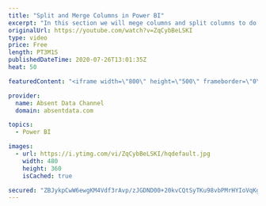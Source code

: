```yaml
---
title: "Split and Merge Columns in Power BI"
excerpt: "In this section we will mege columns and split columns to do a depper level of analysis"
originalUrl: https://youtube.com/watch?v=ZqCybBeLSKI
type: video
price: Free
length: PT3M1S
publishedDateTime: 2020-07-26T13:01:35Z
heat: 50

featuredContent: "<iframe width=\"800\" height=\"500\" frameborder=\"0\" src=\"https://www.youtube.com/embed/ZqCybBeLSKI\" allow=\"accelerometer; autoplay; encrypted-media; gyroscope; picture-in-picture\" allowfullscreen></iframe>"

provider:
  name: Absent Data Channel
  domain: absentdata.com

topics:
  - Power BI

images:
  - url: https://i.ytimg.com/vi/ZqCybBeLSKI/hqdefault.jpg
    width: 480
    height: 360
    isCached: true

secured: "ZBJykpCwW6ewgKM4Vdf3rAvp/zJGDND00+20kvCQtSyTKu98vbPMrHYIoVqKgfZhvWr5wdc7J3yPPCqMVqBtEkJFW6K9YvWMekaKgzqCZ9PZKGDk2MY+kADrWckbjmwqVCIGQOgSRHzOyHX52ItN+KGIGZEsVcrshb6p1xZJ3pxwQkB0mp6sZk0HQ5OjhMwFT14HcGblJ8Z+KH4ExdNNItO8lFkZYHh0UOAQz44YHmnD5LZgZztDMc+GRkZ5ZVyK+9OttIo1sj+M5fllsK+/bik5a7KqqRqSed8Tj+6tGUYOx3cM5YJ0F903rfqIJ+gScAJwZe7yhdDx7mpBWn7rTDgLwlqkuo6wseQ6ETXJ+wzerb8X7x0erXlfmsS7qt+OwOwmHoYx0DnmFFRB8wExNNX+jhGI9P5ugWYPkijcnx0=;TJlb5dq0asBR7HRF32e+Rg=="
---
```


